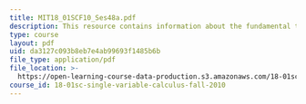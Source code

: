 ```yaml
---
title: MIT18_01SCF10_Ses48a.pdf
description: This resource contains information about the fundamental theorem of calculus.
type: course
layout: pdf
uid: da3127c093b8eb7e4ab99693f1485b6b
file_type: application/pdf
file_location: >-
  https://open-learning-course-data-production.s3.amazonaws.com/18-01sc-single-variable-calculus-fall-2010/da3127c093b8eb7e4ab99693f1485b6b_MIT18_01SCF10_Ses48a.pdf
course_id: 18-01sc-single-variable-calculus-fall-2010
---
```

